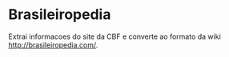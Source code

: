 # Brasileiropedia
Extrai informacoes do site da CBF e converte ao formato da wiki http://brasileiropedia.com/.
